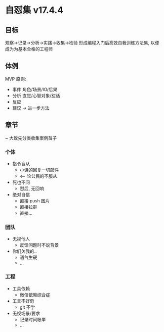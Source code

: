 # 自怼集 v17.4.4


## 目标
观察->记录->分析->实践->收集->检验
形成编程入门后高效自我训练方法集,
以便成为为基本合格的工程师

## 体例
MVP 原则:

- 事件 角色/场景/IO/后果
- 分析 直觉/心智对象/怼话
- 反应
- 建议 -> 进一步方法


## 章节
~ 大致先分类收集案例苗子

### 个体

- 指令盲从
    + 小诗的回复一切邮件
    + <-- 论公民的不服从
- 死也不问
    + 怼后, 无回响
- 绝对自信
    + 直接 push 图片
    + 直接拉群
    + 直接...

### 团队

- 无视他人
    + 反馈问题时不说背景
- 你们欠我的..
    + 语气生硬
    + ...

### 工程

- 工具依赖
    + 微信依赖综合症
- 工具不好奇
    + git 不学
- 无视场景/要求
    + 记录时间帐単
    + ...





